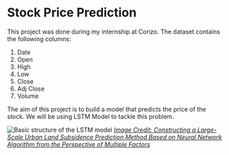# Stock Price Prediction
This project was done during my internship at Corizo. The dataset contains the following columns:
1. Date
2. Open
3. High
4. Low
5. Close
6. Adj Close
7. Volume

The aim of this project is to build a model that predicts the price of the stock. We will be using LSTM Model to tackle this problem.

![Basic structure of the LSTM model](https://www.researchgate.net/publication/359852872/figure/fig2/AS:1147700485595137@1650644527265/Basic-structure-of-the-LSTM-model.png)
<em> [Image Credit: Constructing a Large-Scale Urban Land Subsidence Prediction Method Based on Neural Network Algorithm from the Perspective of Multiple Factors
](https://www.researchgate.net/publication/359852872_Constructing_a_Large-Scale_Urban_Land_Subsidence_Prediction_Method_Based_on_Neural_Network_Algorithm_from_the_Perspective_of_Multiple_Factors)</em>

